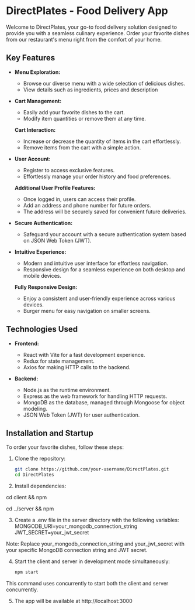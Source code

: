 # DirectPlates - Food Delivery App

Welcome to DirectPlates, your go-to food delivery solution designed to provide you with a seamless culinary experience. Order your favorite dishes from our restaurant's menu right from the comfort of your home.

## Key Features

- **Menu Exploration:**
  - Browse our diverse menu with a wide selection of delicious dishes.
  - View details such as ingredients, prices and description

- **Cart Management:**
  - Easily add your favorite dishes to the cart.
  - Modify item quantities or remove them at any time.

  **Cart Interaction:**
  - Increase or decrease the quantity of items in the cart effortlessly.
  - Remove items from the cart with a simple action.

- **User Account:**
  - Register to access exclusive features.
  - Effortlessly manage your order history and food preferences.

  **Additional User Profile Features:**
  - Once logged in, users can access their profile.
  - Add an address and phone number for future orders.
  - The address will be securely saved for convenient future deliveries.

- **Secure Authentication:**
  - Safeguard your account with a secure authentication system based on JSON Web Token (JWT).

- **Intuitive Experience:**
  - Modern and intuitive user interface for effortless navigation.
  - Responsive design for a seamless experience on both desktop and mobile devices.

  **Fully Responsive Design:**
  - Enjoy a consistent and user-friendly experience across various devices.
  - Burger menu for easy navigation on smaller screens.

## Technologies Used

- **Frontend:**
  - React with Vite for a fast development experience.
  - Redux for state management.
  - Axios for making HTTP calls to the backend.

- **Backend:**
  - Node.js as the runtime environment.
  - Express as the web framework for handling HTTP requests.
  - MongoDB as the database, managed through Mongoose for object modeling.
  - JSON Web Token (JWT) for user authentication.

## Installation and Startup

To order your favorite dishes, follow these steps:

1. Clone the repository:

   ```bash
   git clone https://github.com/your-username/DirectPlates.git
   cd DirectPlates
2. Install dependencies:

cd client && npm 

cd ../server && npm 

3. Create a .env file in the server directory with the following variables:
MONGODB_URI=your_mongodb_connection_string
JWT_SECRET=your_jwt_secret

Note: Replace your_mongodb_connection_string and your_jwt_secret with your specific MongoDB connection string and JWT secret.

4. Start the client and server in development mode simultaneously:
   ```bash
   npm start
This command uses concurrently to start both the client and server concurrently.

5. The app will be available at http://localhost:3000

